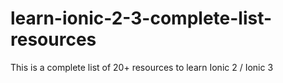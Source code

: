 # learn-ionic-2-3-complete-list-resources
This is a complete list of 20+ resources to learn Ionic 2 / Ionic 3
